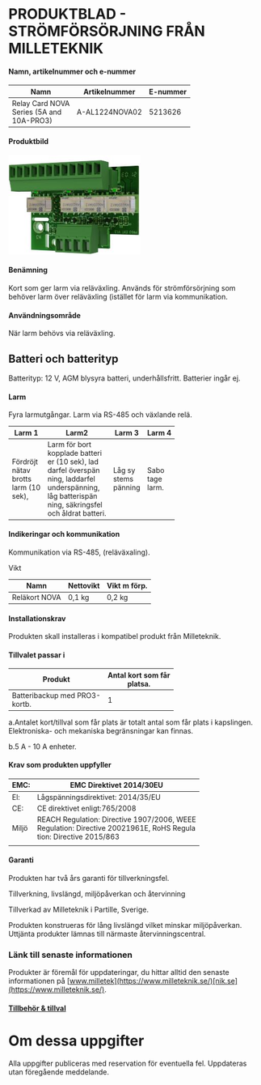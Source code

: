 # PRODUKTBLAD - STRÖMFÖRSÖRJNING FRÅN MILLETEKNIK

#### Namn, artikelnummer och e-nummer

| Namn                                           | Artikelnummer  | E-nummer |
|------------------------------------------------|----------------|----------|
| Relay Card NOVA<br>Series (5A and<br>10A-PRO3) | A-AL1224NOVA02 | 5213626  |

#### Produktbild

![](_page_0_Picture_6.jpeg)

#### Benämning

Kort som ger larm via reläväxling. Används för strömförsörjning som behöver larm över reläväxling (istället för larm via kommunikation.

#### Användningsområde

När larm behövs via reläväxling.

## Batteri och batterityp

Batterityp: 12 V, AGM blysyra batteri, underhållsfritt. Batterier ingår ej.

#### Larm

Fyra larmutgångar. Larm via RS-485 och växlande relä.

| Larm 1                                           | Larm2                                                                                                                                                                        | Larm 3                     | Larm 4                |
|--------------------------------------------------|------------------------------------------------------------------------------------------------------------------------------------------------------------------------------|----------------------------|-----------------------|
| Fördröjt<br>nätav<br>brotts<br>larm (10<br>sek), | Larm för bort<br>kopplade batteri<br>er (10 sek), lad<br>darfel överspän<br>ning, laddarfel<br>underspänning,<br>låg batterispän<br>ning, säkringsfel<br>och åldrat batteri. | Låg sy<br>stems<br>pänning | Sabo<br>tage<br>larm. |

#### Indikeringar och kommunikation

Kommunikation via RS-485, (reläväxaling).

Vikt

| Namn          | Nettovikt | Vikt m förp. |
|---------------|-----------|--------------|
| Reläkort NOVA | 0,1 kg    | 0,2 kg       |

#### Installationskrav

Produkten skall installeras i kompatibel produkt från Milleteknik.

#### Tillvalet passar i

| Produkt                           | Antal kort som får<br>platsa. |
|-----------------------------------|-------------------------------|
| Batteribackup med PRO3-<br>kortb. | 1                             |

a.Antalet kort/tillval som får plats är totalt antal som får plats i kapslingen. Elektroniska- och mekaniska begränsningar kan finnas.

b.5 A - 10 A enheter.

#### Krav som produkten uppfyller

| EMC:  | EMC Direktivet 2014/30EU                                                                                                |
|-------|-------------------------------------------------------------------------------------------------------------------------|
| El:   | Lågspänningsdirektivet: 2014/35/EU                                                                                      |
| CE:   | CE direktivet enligt:765/2008                                                                                           |
| Miljö | REACH Regulation: Directive 1907/2006, WEEE<br>Regulation: Directive 20021961E, RoHS Regula<br>tion: Directive 2015/863 |
|       |                                                                                                                         |

#### Garanti

Produkten har två års garanti för tillverkningsfel.

Tillverkning, livslängd, miljöpåverkan och återvinning

Tillverkad av Milleteknik i Partille, Sverige.

Produkten konstrueras för lång livslängd vilket minskar miljöpåverkan. Uttjänta produkter lämnas till närmaste återvinningscentral.

### Länk till senaste informationen

Produkter är föremål för uppdateringar, du hittar alltid den senaste informationen på [www.milletek](https://www.milleteknik.se/)[nik.se](https://www.milleteknik.se/).

#### [Tillbehör & tillval](https://www.milleteknik.se/produkt-kategori/tillbehoer/)

# Om dessa uppgifter

Alla uppgifter publiceras med reservation för eventuella fel. Uppdateras utan föregående meddelande.